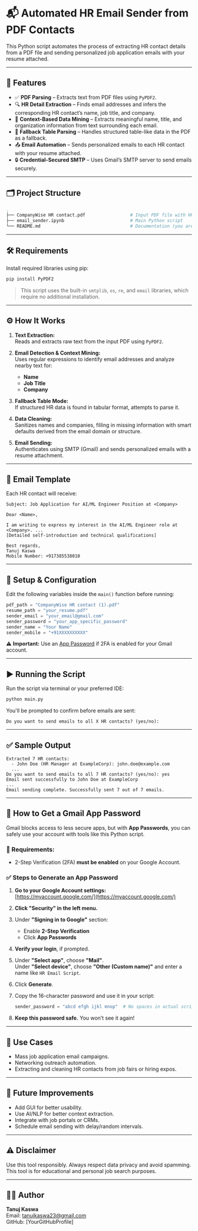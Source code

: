 # 📬 Automated HR Email Sender from PDF Contacts

This Python script automates the process of extracting HR contact details from a PDF file and sending personalized job application emails with your resume attached.

---

## 🚀 Features

- ✅ **PDF Parsing** – Extracts text from PDF files using `PyPDF2`.
- 🔍 **HR Detail Extraction** – Finds email addresses and infers the corresponding HR contact’s name, job title, and company.
- 🧠 **Context-Based Data Mining** – Extracts meaningful name, title, and organization information from text surrounding each email.
- 📑 **Fallback Table Parsing** – Handles structured table-like data in the PDF as a fallback.
- 📤 **Email Automation** – Sends personalized emails to each HR contact with your resume attached.
- 🔒 **Credential-Secured SMTP** – Uses Gmail’s SMTP server to send emails securely.

---

## 🗂️ Project Structure

```bash
.
├── CompanyWise HR contact.pdf                 # Input PDF file with HR emails
├── email_sender.ipynb                         # Main Python script
└── README.md                                  # Documentation (you are here)
```

---

## 🛠️ Requirements

Install required libraries using pip:

```bash
pip install PyPDF2
```

> This script uses the built-in `smtplib`, `os`, `re`, and `email` libraries, which require no additional installation.

---

## ⚙️ How It Works

1. **Text Extraction:**  
   Reads and extracts raw text from the input PDF using `PyPDF2`.

2. **Email Detection & Context Mining:**  
   Uses regular expressions to identify email addresses and analyze nearby text for:
   - **Name**
   - **Job Title**
   - **Company**

3. **Fallback Table Mode:**  
   If structured HR data is found in tabular format, attempts to parse it.

4. **Data Cleaning:**  
   Sanitizes names and companies, filling in missing information with smart defaults derived from the email domain or structure.

5. **Email Sending:**  
   Authenticates using SMTP (Gmail) and sends personalized emails with a resume attachment.

---

## 📧 Email Template

Each HR contact will receive:

```plaintext
Subject: Job Application for AI/ML Engineer Position at <Company>

Dear <Name>,

I am writing to express my interest in the AI/ML Engineer role at <Company>. ...
[Detailed self-introduction and technical qualifications]

Best regards,  
Tanuj Kaswa  
Mobile Number: +917385538010
```

---

## 🔐 Setup & Configuration

Edit the following variables inside the `main()` function before running:

```python
pdf_path = "CompanyWise HR contact (1).pdf"
resume_path = "your_resume.pdf"
sender_email = "your_email@gmail.com"
sender_password = "your_app_specific_password"
sender_name = "Your Name"
sender_mobile = "+91XXXXXXXXXX"
```

⚠️ **Important:** Use an [App Password](https://support.google.com/accounts/answer/185833?hl=en) if 2FA is enabled for your Gmail account.

---

## ▶️ Running the Script

Run the script via terminal or your preferred IDE:

```bash
python main.py
```

You'll be prompted to confirm before emails are sent:
```
Do you want to send emails to all X HR contacts? (yes/no):
```

---

## ✅ Sample Output

```plaintext
Extracted 7 HR contacts:
  - John Doe (HR Manager at ExampleCorp): john.doe@example.com
  ...
Do you want to send emails to all 7 HR contacts? (yes/no): yes
Email sent successfully to John Doe at ExampleCorp
...
Email sending complete. Successfully sent 7 out of 7 emails.
```

---

## 🔐 How to Get a Gmail App Password

Gmail blocks access to less secure apps, but with **App Passwords**, you can safely use your account with tools like this Python script.

### 📌 Requirements:
- 2-Step Verification (2FA) **must be enabled** on your Google Account.

### ✅ Steps to Generate an App Password

1. **Go to your Google Account settings:**  
   [https://myaccount.google.com/](https://myaccount.google.com/)

2. **Click "Security" in the left menu.**

3. Under **"Signing in to Google"** section:  
   - Enable **2-Step Verification**  
   - Click **App Passwords**

4. **Verify your login**, if prompted.

5. Under **"Select app"**, choose **"Mail"**.  
   Under **"Select device"**, choose **"Other (Custom name)"** and enter a name like `HR Email Script`.

6. Click **Generate**.

7. Copy the 16-character password and use it in your script:

   ```python
   sender_password = "abcd efgh ijkl mnop"  # No spaces in actual script
   ```

8. **Keep this password safe.** You won’t see it again!

---

## 🧠 Use Cases

- Mass job application email campaigns.
- Networking outreach automation.
- Extracting and cleaning HR contacts from job fairs or hiring expos.

---

## 📎 Future Improvements

- Add GUI for better usability.
- Use AI/NLP for better context extraction.
- Integrate with job portals or CRMs.
- Schedule email sending with delay/random intervals.

---

## ⚠️ Disclaimer

Use this tool responsibly. Always respect data privacy and avoid spamming. This tool is for educational and personal job search purposes.

---

## 🧑‍💻 Author

**Tanuj Kaswa**  
Email: tanujkaswa23@gmail.com  
GitHub: [YourGitHubProfile]
